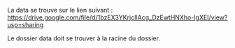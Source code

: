 La data se trouve sur le lien suivant :
https://drive.google.com/file/d/1bzEX3YKrjclIAcg_DzEwtHNXho-IgXEI/view?usp=sharing



Le dossier data doit se trouver à la racine du dossier.
